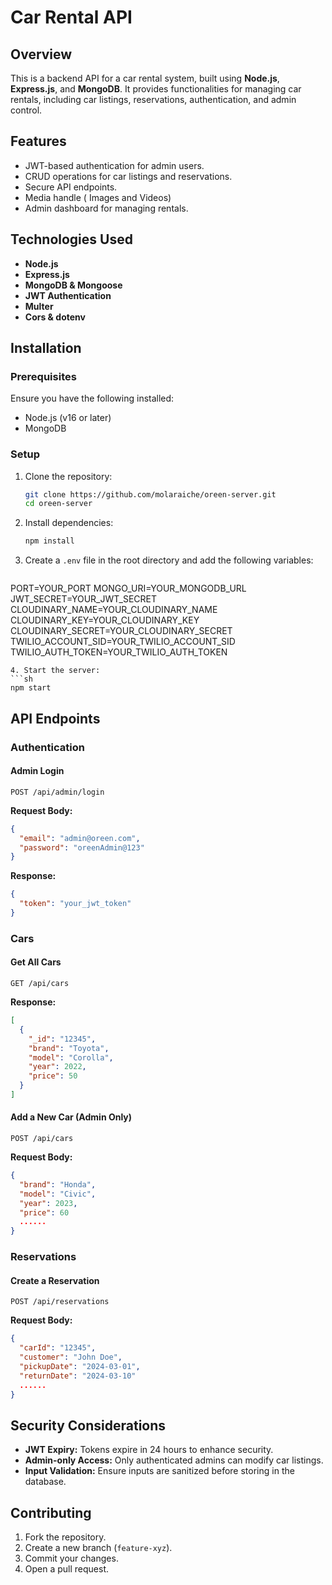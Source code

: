 # Car Rental API

## Overview
This is a backend API for a car rental system, built using **Node.js**, **Express.js**, and **MongoDB**. It provides functionalities for managing car rentals, including car listings, reservations, authentication, and admin control.

## Features
- JWT-based authentication for admin users.
- CRUD operations for car listings and reservations.
- Secure API endpoints.
- Media handle ( Images and Videos)
- Admin dashboard for managing rentals.

## Technologies Used
- **Node.js**
- **Express.js**
- **MongoDB & Mongoose**
- **JWT Authentication**
- **Multer**
- **Cors & dotenv**

## Installation

### Prerequisites
Ensure you have the following installed:
- Node.js (v16 or later)
- MongoDB

### Setup
1. Clone the repository:
   ```sh
   git clone https://github.com/molaraiche/oreen-server.git
   cd oreen-server
   ```
2. Install dependencies:
   ```sh
   npm install
   ```
3. Create a `.env` file in the root directory and add the following variables:
   ```env
  PORT=YOUR_PORT
  MONGO_URI=YOUR_MONGODB_URL
  JWT_SECRET=YOUR_JWT_SECRET
  CLOUDINARY_NAME=YOUR_CLOUDINARY_NAME
  CLOUDINARY_KEY=YOUR_CLOUDINARY_KEY
  CLOUDINARY_SECRET=YOUR_CLOUDINARY_SECRET
  TWILIO_ACCOUNT_SID=YOUR_TWILIO_ACCOUNT_SID
  TWILIO_AUTH_TOKEN=YOUR_TWILIO_AUTH_TOKEN
   ```
4. Start the server:
   ```sh
   npm start
   ```

## API Endpoints

### Authentication
#### Admin Login
```http
POST /api/admin/login
```
**Request Body:**
```json
{
  "email": "admin@oreen.com",
  "password": "oreenAdmin@123"
}
```
**Response:**
```json
{
  "token": "your_jwt_token"
}
```

### Cars
#### Get All Cars
```http
GET /api/cars
```
**Response:**
```json
[
  {
    "_id": "12345",
    "brand": "Toyota",
    "model": "Corolla",
    "year": 2022,
    "price": 50
  }
]
```
#### Add a New Car (Admin Only)
```http
POST /api/cars
```
**Request Body:**
```json
{
  "brand": "Honda",
  "model": "Civic",
  "year": 2023,
  "price": 60
  ......
}
```

### Reservations
#### Create a Reservation
```http
POST /api/reservations
```
**Request Body:**
```json
{
  "carId": "12345",
  "customer": "John Doe",
  "pickupDate": "2024-03-01",
  "returnDate": "2024-03-10"
  ......
}
```

## Security Considerations
- **JWT Expiry:** Tokens expire in 24 hours to enhance security.
- **Admin-only Access:** Only authenticated admins can modify car listings.
- **Input Validation:** Ensure inputs are sanitized before storing in the database.

## Contributing
1. Fork the repository.
2. Create a new branch (`feature-xyz`).
3. Commit your changes.
4. Open a pull request.


